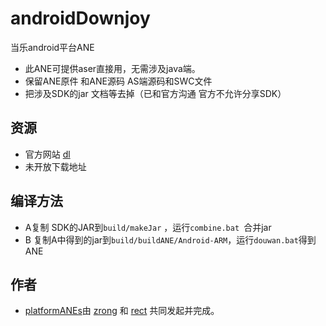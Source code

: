 ﻿androidDownjoy
==============

当乐android平台ANE
* 此ANE可提供aser直接用，无需涉及java端。
* 保留ANE原件 和ANE源码  AS端源码和SWC文件
* 把涉及SDK的jar 文档等去掉（已和官方沟通 官方不允许分享SDK）

## 资源

* 官方网站 [dl](http://www.d.com)
* 未开放下载地址

## 编译方法
*  A复制 SDK的JAR到`build/makeJar` ，运行`combine.bat `合并jar
*  B 复制A中得到的jar到`build/buildANE/Android-ARM`，运行`douwan.bat`得到ANE


## 作者

* [platformANEs](https://github.com/platformanes)由 [zrong](http://zengrong.net) 和 [rect](http://www.shadowkong.com/) 共同发起并完成。